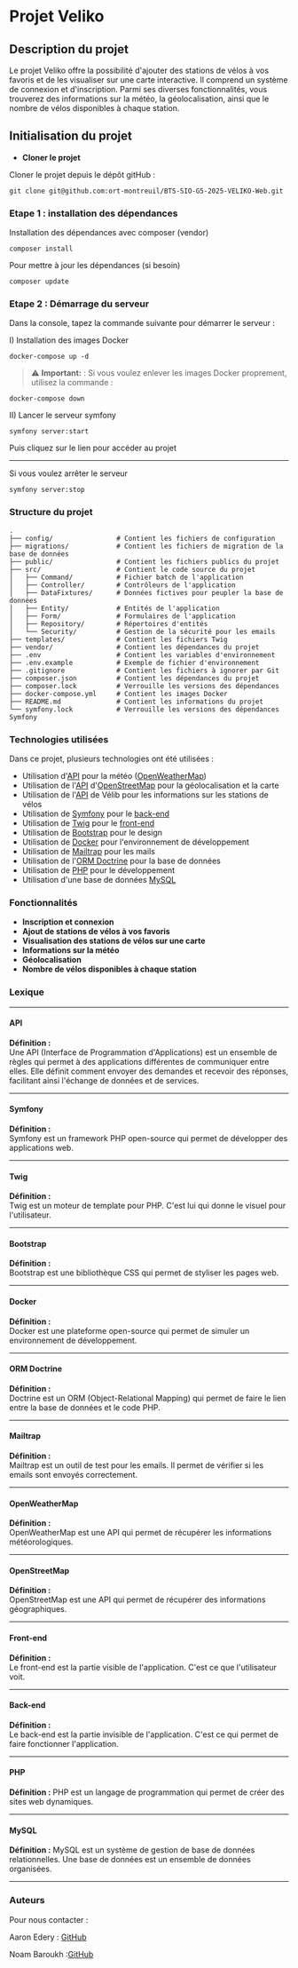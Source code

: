 # Projet Veliko

## Description du projet

Le projet Veliko offre la possibilité d'ajouter des stations de vélos à vos favoris et de les visualiser sur une carte 
interactive. Il comprend un système de connexion et d'inscription. Parmi ses diverses fonctionnalités, vous trouverez
des informations sur la météo, la géolocalisation, ainsi que le nombre de vélos disponibles à chaque station.

## Initialisation du projet

- **Cloner le projet**

Cloner le projet depuis le dépôt gitHub :

```
git clone git@github.com:ort-montreuil/BTS-SIO-G5-2025-VELIKO-Web.git
```

### Etape 1 : installation des dépendances

Installation des dépendances avec composer (vendor)

```
composer install
```

Pour mettre à jour les dépendances (si besoin)

```
composer update
```

### Etape 2 : Démarrage du serveur
Dans la console, tapez la commande suivante pour démarrer le serveur :

I) Installation des images Docker

```
docker-compose up -d
```
> ⚠️ **Important:** : Si vous voulez enlever les images Docker proprement, utilisez la commande :
```
docker-compose down
```

II) Lancer le serveur symfony

```
symfony server:start
```

Puis cliquez sur le lien pour accéder au projet

---

Si vous voulez arrêter le serveur

```
symfony server:stop
```

### Structure du projet

```
.
├── config/                # Contient les fichiers de configuration
├── migrations/            # Contient les fichiers de migration de la base de données
├── public/                # Contient les fichiers publics du projet
├── src/                   # Contient le code source du projet
│   ├── Command/           # Fichier batch de l'application
│   ├── Controller/        # Contrôleurs de l'application
│   ├── DataFixtures/      # Données fictives pour peupler la base de données
│   ├── Entity/            # Entités de l'application
│   ├── Form/              # Formulaires de l'application
│   ├── Repository/        # Répertoires d'entités
│   └── Security/          # Gestion de la sécurité pour les emails
├── templates/             # Contient les fichiers Twig
├── vendor/                # Contient les dépendances du projet
├── .env                   # Contient les variables d'environnement
├── .env.example           # Exemple de fichier d'environnement
├── .gitignore             # Contient les fichiers à ignorer par Git
├── composer.json          # Contient les dépendances du projet
├── composer.lock          # Verrouille les versions des dépendances
├── docker-compose.yml     # Contient les images Docker
├── README.md              # Contient les informations du projet
└── symfony.lock           # Verrouille les versions des dépendances Symfony

```

### Technologies utilisées

Dans ce projet, plusieurs technologies ont été utilisées :

- Utilisation d'[API](#api) pour la météo ([OpenWeatherMap](#openweathermap))
- Utilisation de l'[API](#api) d'[OpenStreetMap](#openstreetmap) pour la géolocalisation et la carte
- Utilisation de l'[API](#api) de Vélib pour les informations sur les stations de vélos
- Utilisation de [Symfony](#symfony) pour le [back-end](#back-end)
- Utilisation de [Twig](#twig) pour le [front-end](#front-end)
- Utilisation de [Bootstrap](#bootstrap) pour le design
- Utilisation de [Docker](#docker) pour l'environnement de développement
- Utilisation de [Mailtrap](#mailtrap) pour les mails
- Utilisation de l'[ORM Doctrine](#orm-doctrine) pour la base de données
- Utilisation de [PHP](#php) pour le développement
- Utilisation d'une base de données [MySQL](#mysql)

### Fonctionnalités

- **Inscription et connexion**
- **Ajout de stations de vélos à vos favoris**
- **Visualisation des stations de vélos sur une carte**
- **Informations sur la météo**
- **Géolocalisation**
- **Nombre de vélos disponibles à chaque station**


### Lexique

---

#### API
**Définition :**  
Une API (Interface de Programmation d'Applications) est un ensemble de règles qui permet à des applications différentes de communiquer entre elles. Elle définit comment envoyer des demandes et recevoir des réponses, facilitant ainsi l'échange de données et de services.

---

#### Symfony
**Définition :**  
Symfony est un framework PHP open-source qui permet de développer des applications web.

---

#### Twig
**Définition :**  
Twig est un moteur de template pour PHP. C'est lui qui donne le visuel pour l'utilisateur.

---

#### Bootstrap
**Définition :**  
Bootstrap est une bibliothèque CSS qui permet de styliser les pages web.

---

#### Docker
**Définition :**  
Docker est une plateforme open-source qui permet de simuler un environnement de développement.

---

#### ORM Doctrine
**Définition :**  
Doctrine est un ORM (Object-Relational Mapping) qui permet de faire le lien entre la base de données et le code PHP.

---

#### Mailtrap
**Définition :**  
Mailtrap est un outil de test pour les emails. Il permet de vérifier si les emails sont envoyés correctement.

---

#### OpenWeatherMap
**Définition :**  
OpenWeatherMap est une API qui permet de récupérer les informations météorologiques.

---

#### OpenStreetMap
**Définition :**  
OpenStreetMap est une API qui permet de récupérer des informations géographiques.

---

#### Front-end
**Définition :**  
Le front-end est la partie visible de l'application. C'est ce que l'utilisateur voit.

---

#### Back-end
**Définition :**  
Le back-end est la partie invisible de l'application. C'est ce qui permet de faire fonctionner l'application.

---

#### PHP
**Définition :**
PHP est un langage de programmation qui permet de créer des sites web dynamiques.

---

#### MySQL
**Définition :**
MySQL est un système de gestion de base de données relationnelles. Une base de données est un ensemble de données organisées.

---


### Auteurs

Pour nous contacter :

Aaron Edery : [GitHub](https://github.com/Aedery16-11)

Noam Baroukh :[GitHub](https://github.com/N-Baroukh)
